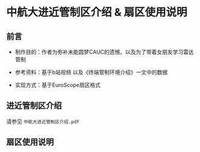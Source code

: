 # 中航大进近管制区介绍 & 扇区使用说明
## 前言
- 制作目的：作者为弥补未能圆梦CAUC的遗憾，以及为了带着女朋友学习雷达管制

- 参考资料：基于b站视频 以及《终端管制环境介绍》一文中的数据

- 实现方式：基于EuroScope扇区格式
## 进近管制区介绍
请参见 ```中航大进近管制区介绍.pdf```

## 扇区使用说明
